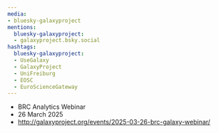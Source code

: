 ```yaml
---
media:
- bluesky-galaxyproject
mentions:
  bluesky-galaxyproject:
  - galaxyproject.bsky.social
hashtags:
  bluesky-galaxyproject:
  - UseGalaxy
  - GalaxyProject
  - UniFreiburg
  - EOSC
  - EuroScienceGateway
---
```

- BRC Analytics Webinar
- 26 March 2025
- http://galaxyproject.org/events/2025-03-26-brc-galaxy-webinar/